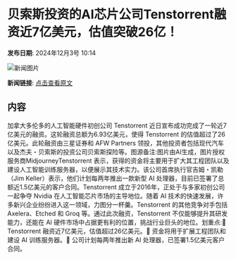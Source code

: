 # 贝索斯投资的AI芯片公司Tenstorrent融资近7亿美元，估值突破26亿！

**发布日期**: 2024年12月3号 10:14

![新闻图片](https://pic.chinaz.com/picmap/202304231132168577_6.jpg)

**新闻链接**: [点击查看原文](https://www.aibase.com/zh/news/13641)

## 内容

加拿大多伦多的人工智能硬件初创公司 Tenstorrent 近日宣布成功完成了一轮近7亿美元的融资。这轮融资总额为6.93亿美元，使得 Tenstorrent 的估值超过了26亿美元。此轮融资由三星证券和 AFW Partners 领投，其他投资者包括现代汽车以及杰夫・贝索斯的投资公司贝索斯探险等。图源备注:图片由AI生成，图片授权服务商MidjourneyTenstorrent 表示，获得的资金将主要用于扩大其工程团队以及建设人工智能训练服务器，以便展示其技术实力。该公司首席执行官吉姆・凯勒（Jim Keller）表示，他们计划每两年推出一款新型 AI 处理器，目前已签署了总额近1.5亿美元的客户合同。Tenstorrent 成立于2016年，正处于与多家初创公司一起争夺 Nvidia 在人工智能芯片市场的主导地位。随着 AI 技术的快速发展，许多新兴企业纷纷进入这一领域，力图分一杯羹。Tenstorrent 的其他竞争对手包括 Axelera、Etched 和 Groq 等。通过此次融资，Tenstorrent 不仅能够提升其研发能力，还能在 AI 硬件市场中占据更有利的位置，挑战行业巨头的地位。划重点:🌟 Tenstorrent 融资近7亿美元，估值超过26亿美元。🤖 资金将用于扩展工程团队和建设 AI 训练服务器。💼 公司计划每两年推出新 AI 处理器，已签署1.5亿美元客户合同。
